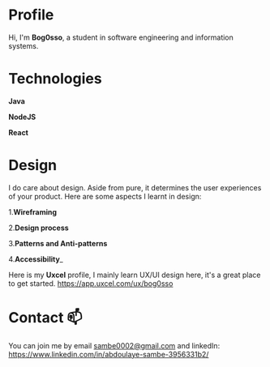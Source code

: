 # Profile

Hi, I'm **Bog0sso**, a student in software engineering and information systems.

# Technologies

__Java__

__NodeJS__

__React__

# Design

I do care about design. Aside from pure, it determines the user experiences of your product.
Here are some aspects I learnt in design:

1.__Wireframing__

2.__Design process__

3.__Patterns and Anti-patterns__

4.__Accessibility___

Here is my __Uxcel__ profile, I mainly learn UX/UI design here, it's a great place to get started. https://app.uxcel.com/ux/bog0sso

# Contact 📫 

You can join me by email sambe0002@gmail.com and linkedIn: https://www.linkedin.com/in/abdoulaye-sambe-3956331b2/
